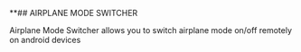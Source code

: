 **## AIRPLANE MODE SWITCHER

Airplane Mode Switcher allows you to switch airplane mode on/off remotely on android devices

